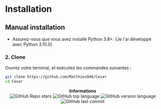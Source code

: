 # Installation

## Manual installation
- Assurez-vous que vous avez installé Python 3.8+. (Je l'ai développé avec Python 3.10.0)

### 2. Clone
Ouvrez votre terminal, et exécutez les commandes suivantes :
```bash
git clone https://github.com/Matthieu946/Cesar
cd Cesar
```

<p align="center"> 
    <b>Informations</b><br>
    <img alt="GitHub Repo stars" src="https://img.shields.io/github/stars/Matthieu946/Cesar">
    <img alt="GitHub top language" src="https://img.shields.io/github/languages/top/Matthieu946/Cesar">
    <img alt="GitHub version language" src="https://img.shields.io/badge/Python-3.8%2B-green/Matthieu946/Cesar">
    <img alt="GitHub last commit" src="https://img.shields.io/badge/version-1.0-blue/Matthieu946/Cesar">
</p>
